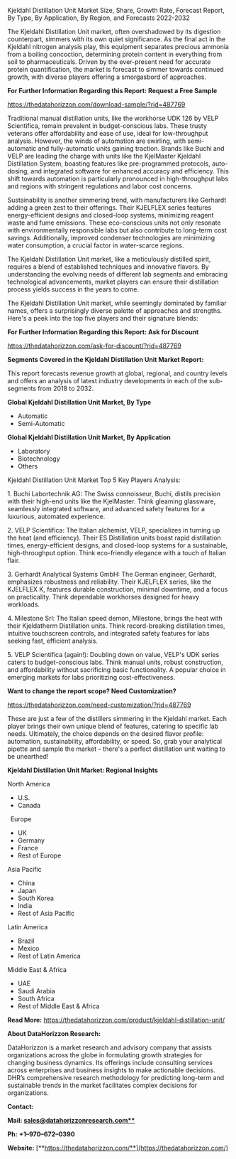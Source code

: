 ﻿Kjeldahl Distillation Unit Market Size, Share, Growth Rate, Forecast Report, By Type, By Application, By Region, and Forecasts 2022-2032

The Kjeldahl Distillation Unit market, often overshadowed by its digestion counterpart, simmers with its own quiet significance. As the final act in the Kjeldahl nitrogen analysis play, this equipment separates precious ammonia from a boiling concoction, determining protein content in everything from soil to pharmaceuticals. Driven by the ever-present need for accurate protein quantification, the market is forecast to simmer towards continued growth, with diverse players offering a smorgasbord of approaches.

**For Further Information Regarding this Report: Request a Free Sample**	

<https://thedatahorizzon.com/download-sample/?rid=487769>

Traditional manual distillation units, like the workhorse UDK 126 by VELP Scientifica, remain prevalent in budget-conscious labs. These trusty veterans offer affordability and ease of use, ideal for low-throughput analysis. However, the winds of automation are swirling, with semi-automatic and fully-automatic units gaining traction. Brands like Buchi and VELP are leading the charge with units like the KjelMaster Kjeldahl Distillation System, boasting features like pre-programmed protocols, auto-dosing, and integrated software for enhanced accuracy and efficiency. This shift towards automation is particularly pronounced in high-throughput labs and regions with stringent regulations and labor cost concerns.

Sustainability is another simmering trend, with manufacturers like Gerhardt adding a green zest to their offerings. Their KJELFLEX series features energy-efficient designs and closed-loop systems, minimizing reagent waste and fume emissions. These eco-conscious units not only resonate with environmentally responsible labs but also contribute to long-term cost savings. Additionally, improved condenser technologies are minimizing water consumption, a crucial factor in water-scarce regions.

The Kjeldahl Distillation Unit market, like a meticulously distilled spirit, requires a blend of established techniques and innovative flavors. By understanding the evolving needs of different lab segments and embracing technological advancements, market players can ensure their distillation process yields success in the years to come.

The Kjeldahl Distillation Unit market, while seemingly dominated by familiar names, offers a surprisingly diverse palette of approaches and strengths. Here's a peek into the top five players and their signature blends:

**For Further Information Regarding this Report: Ask for Discount**	

<https://thedatahorizzon.com/ask-for-discount/?rid=487769>

**Segments Covered in the Kjeldahl Distillation Unit Market Report:**

This report forecasts revenue growth at global, regional, and country levels and offers an analysis of latest industry developments in each of the sub-segments from 2018 to 2032.

**Global Kjeldahl Distillation Unit Market, By Type**

- Automatic
- Semi-Automatic

**Global Kjeldahl Distillation Unit Market, By Application**

- Laboratory
- Biotechnology
- Others

Kjeldahl Distillation Unit Market Top 5 Key Players Analysis:

1\. Buchi Labortechnik AG: The Swiss connoisseur, Buchi, distils precision with their high-end units like the KjelMaster. Think gleaming glassware, seamlessly integrated software, and advanced safety features for a luxurious, automated experience.

2\. VELP Scientifica: The Italian alchemist, VELP, specializes in turning up the heat (and efficiency). Their ES Distillation units boast rapid distillation times, energy-efficient designs, and closed-loop systems for a sustainable, high-throughput option. Think eco-friendly elegance with a touch of Italian flair.

3\. Gerhardt Analytical Systems GmbH: The German engineer, Gerhardt, emphasizes robustness and reliability. Their KJELFLEX series, like the KJELFLEX K, features durable construction, minimal downtime, and a focus on practicality. Think dependable workhorses designed for heavy workloads.

4\. Milestone Srl: The Italian speed demon, Milestone, brings the heat with their Kjeldatherm Distillation units. Think record-breaking distillation times, intuitive touchscreen controls, and integrated safety features for labs seeking fast, efficient analysis.

5\. VELP Scientifica (again!): Doubling down on value, VELP's UDK series caters to budget-conscious labs. Think manual units, robust construction, and affordability without sacrificing basic functionality. A popular choice in emerging markets for labs prioritizing cost-effectiveness.

**Want to change the report scope? Need Customization?**

<https://thedatahorizzon.com/need-customization/?rid=487769>

These are just a few of the distillers simmering in the Kjeldahl market. Each player brings their own unique blend of features, catering to specific lab needs. Ultimately, the choice depends on the desired flavor profile: automation, sustainability, affordability, or speed. So, grab your analytical pipette and sample the market – there's a perfect distillation unit waiting to be unearthed!

**Kjeldahl Distillation Unit Market: Regional Insights**

North America

- U.S.
- Canada

` `Europe

- UK
- Germany
- France
- Rest of Europe

Asia Pacific	

- China
- Japan
- South Korea
- India
- Rest of Asia Pacific

Latin America	

- Brazil
- Mexico
- Rest of Latin America

Middle East & Africa

- UAE
- Saudi Arabia
- South Africa
- Rest of Middle East & Africa

**Read More:** <https://thedatahorizzon.com/product/kjeldahl-distillation-unit/>

**About DataHorizzon Research:**

DataHorizzon is a market research and advisory company that assists organizations across the globe in formulating growth strategies for changing business dynamics. Its offerings include consulting services across enterprises and business insights to make actionable decisions. DHR’s comprehensive research methodology for predicting long-term and sustainable trends in the market facilitates complex decisions for organizations.

**Contact:**

**Mail: [sales@datahorizzonresearch.com**](mailto:sales@datahorizzonresearch.com)**

**Ph:** **+1–970–672–0390**

**Website:** [**https://thedatahorizzon.com/**](https://thedatahorizzon.com/)



